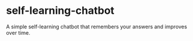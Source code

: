 # self-learning-chatbot
A simple self-learning chatbot that remembers your answers and improves over time.
